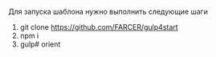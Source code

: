Для запуска шаблона нужно выполнить следующие шаги

1. git clone https://github.com/FARCER/gulp4start
2. npm i
3. gulp# orient
